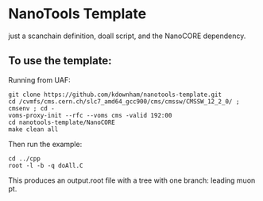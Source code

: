 # NanoTools Template

just a scanchain definition, doall script, and the NanoCORE dependency. 

## To use the template:
Running from UAF:
```
git clone https://github.com/kdownham/nanotools-template.git
cd /cvmfs/cms.cern.ch/slc7_amd64_gcc900/cms/cmssw/CMSSW_12_2_0/ ; cmsenv ; cd -
voms-proxy-init --rfc --voms cms -valid 192:00
cd nanotools-template/NanoCORE
make clean all 
```

Then run the example:
```
cd ../cpp
root -l -b -q doAll.C
```

This produces an output.root file with a tree with one branch: leading muon pt. 
